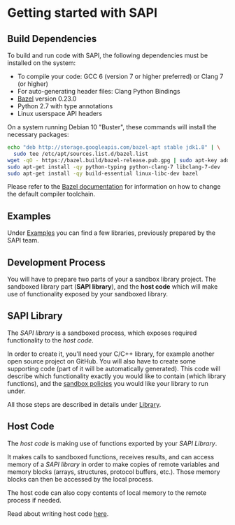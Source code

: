 # Getting started with SAPI

## Build Dependencies

To build and run code with SAPI, the following dependencies must be installed
on the system:

* To compile your code: GCC 6 (version 7 or higher preferred) or Clang 7 (or
  higher)
* For auto-generating header files: Clang Python Bindings
* [Bazel](https://bazel.build/) version 0.23.0
* Python 2.7 with type annotations
* Linux userspace API headers

On a system running Debian 10 "Buster", these commands will install the
necessary packages:

```bash
echo "deb http://storage.googleapis.com/bazel-apt stable jdk1.8" | \
  sudo tee /etc/apt/sources.list.d/bazel.list
wget -qO - https://bazel.build/bazel-release.pub.gpg | sudo apt-key add -
sudo apt-get install -qy python-typing python-clang-7 libclang-7-dev
sudo apt-get install -qy build-essential linux-libc-dev bazel
```

Please refer to the
[Bazel documentation](https://docs.bazel.build/versions/master/bazel-overview.html)
for information on how to change the default compiler toolchain.


## Examples

Under [Examples](examples.md) you can find a few libraries, previously prepared
by the SAPI team.


## Development Process

You will have to prepare two parts of your a sandbox library project. The
sandboxed library part (**SAPI library**), and the **host code**
which will make use of functionality exposed by your sandboxed library.


## SAPI Library

The *SAPI library* is a sandboxed process, which exposes required functionality
to the *host code*.

In order to create it, you'll need your C/C++ library, for example another open
source project on GitHub. You will also have to create some supporting code
(part of it will be automatically generated). This code will describe which
functionality exactly you would like to contain (which library functions), and
the [sandbox policies](../sandbox2/docs/getting-started.md#policy) you would
like your library to run under.

All those steps are described in details under [Library](library.md).


## Host Code

The *host code* is making use of functions exported by your *SAPI Library*.

It makes calls to sandboxed functions, receives results, and can access memory
of a *SAPI library* in order to make copies of remote variables and memory
blocks (arrays, structures, protocol buffers, etc.). Those memory blocks
can then be accessed by the local process.

The host code can also copy contents of local memory to the remote process if
needed.

Read about writing host code [here](host-code.md).

